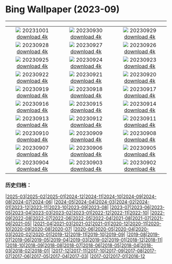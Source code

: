 # Bing Wallpaper (2023-09)
**************
| | | |
| :----: | :----: | :----: |
| ![](https://www.bing.com/th?id=OHR.ShenandoahFoliage_EN-US9719781431_1920x1080.jpg) 20231001 [download 4k](https://www.bing.com/th?id=OHR.ShenandoahFoliage_EN-US9719781431_UHD.jpg) | ![](https://www.bing.com/th?id=OHR.GuiyangMoon_EN-US2407385108_1920x1080.jpg) 20230930 [download 4k](https://www.bing.com/th?id=OHR.GuiyangMoon_EN-US2407385108_UHD.jpg) | ![](https://www.bing.com/th?id=OHR.MaritimeDay_EN-US2262770680_1920x1080.jpg) 20230929 [download 4k](https://www.bing.com/th?id=OHR.MaritimeDay_EN-US2262770680_UHD.jpg) |
| ![](https://www.bing.com/th?id=OHR.CapriKrupp_EN-US2044781395_1920x1080.jpg) 20230928 [download 4k](https://www.bing.com/th?id=OHR.CapriKrupp_EN-US2044781395_UHD.jpg) | ![](https://www.bing.com/th?id=OHR.VeniceSkatePark_EN-US1972530060_1920x1080.jpg) 20230927 [download 4k](https://www.bing.com/th?id=OHR.VeniceSkatePark_EN-US1972530060_UHD.jpg) | ![](https://www.bing.com/th?id=OHR.GlacierBayOtter_EN-US1818492105_1920x1080.jpg) 20230926 [download 4k](https://www.bing.com/th?id=OHR.GlacierBayOtter_EN-US1818492105_UHD.jpg) |
| ![](https://www.bing.com/th?id=OHR.FraserRiverBC_EN-US1696932265_1920x1080.jpg) 20230925 [download 4k](https://www.bing.com/th?id=OHR.FraserRiverBC_EN-US1696932265_UHD.jpg) | ![](https://www.bing.com/th?id=OHR.CottonwoodCanyon_EN-US1573845041_1920x1080.jpg) 20230924 [download 4k](https://www.bing.com/th?id=OHR.CottonwoodCanyon_EN-US1573845041_UHD.jpg) | ![](https://www.bing.com/th?id=OHR.ShamwariRhino_EN-US1414731584_1920x1080.jpg) 20230923 [download 4k](https://www.bing.com/th?id=OHR.ShamwariRhino_EN-US1414731584_UHD.jpg) |
| ![](https://www.bing.com/th?id=OHR.NobelNorway_EN-US3740897457_1920x1080.jpg) 20230922 [download 4k](https://www.bing.com/th?id=OHR.NobelNorway_EN-US3740897457_UHD.jpg) | ![](https://www.bing.com/th?id=OHR.ArkadiaPark_EN-US3604031201_1920x1080.jpg) 20230921 [download 4k](https://www.bing.com/th?id=OHR.ArkadiaPark_EN-US3604031201_UHD.jpg) | ![](https://www.bing.com/th?id=OHR.SplugenPass_EN-US5807017383_1920x1080.jpg) 20230920 [download 4k](https://www.bing.com/th?id=OHR.SplugenPass_EN-US5807017383_UHD.jpg) |
| ![](https://www.bing.com/th?id=OHR.MilkyWayPortugal_EN-US3289730564_1920x1080.jpg) 20230919 [download 4k](https://www.bing.com/th?id=OHR.MilkyWayPortugal_EN-US3289730564_UHD.jpg) | ![](https://www.bing.com/th?id=OHR.CubanTody_EN-US3083797062_1920x1080.jpg) 20230918 [download 4k](https://www.bing.com/th?id=OHR.CubanTody_EN-US3083797062_UHD.jpg) | ![](https://www.bing.com/th?id=OHR.OktoberfestWorkers_EN-US5478786117_1920x1080.jpg) 20230917 [download 4k](https://www.bing.com/th?id=OHR.OktoberfestWorkers_EN-US5478786117_UHD.jpg) |
| ![](https://www.bing.com/th?id=OHR.MissionRuins_EN-US2486545022_1920x1080.jpg) 20230916 [download 4k](https://www.bing.com/th?id=OHR.MissionRuins_EN-US2486545022_UHD.jpg) | ![](https://www.bing.com/th?id=OHR.MongoliaHorses_EN-US2400199558_1920x1080.jpg) 20230915 [download 4k](https://www.bing.com/th?id=OHR.MongoliaHorses_EN-US2400199558_UHD.jpg) | ![](https://www.bing.com/th?id=OHR.HemakutaHill_EN-US2233323383_1920x1080.jpg) 20230914 [download 4k](https://www.bing.com/th?id=OHR.HemakutaHill_EN-US2233323383_UHD.jpg) |
| ![](https://www.bing.com/th?id=OHR.NorthSeaStairs_EN-US2097672090_1920x1080.jpg) 20230913 [download 4k](https://www.bing.com/th?id=OHR.NorthSeaStairs_EN-US2097672090_UHD.jpg) | ![](https://www.bing.com/th?id=OHR.BridgeMemorial_EN-US1953692613_1920x1080.jpg) 20230912 [download 4k](https://www.bing.com/th?id=OHR.BridgeMemorial_EN-US1953692613_UHD.jpg) | ![](https://www.bing.com/th?id=OHR.WalrusSvalbard_EN-US1836032120_1920x1080.jpg) 20230911 [download 4k](https://www.bing.com/th?id=OHR.WalrusSvalbard_EN-US1836032120_UHD.jpg) |
| ![](https://www.bing.com/th?id=OHR.AyutthayaTemple_EN-US1726415748_1920x1080.jpg) 20230910 [download 4k](https://www.bing.com/th?id=OHR.AyutthayaTemple_EN-US1726415748_UHD.jpg) | ![](https://www.bing.com/th?id=OHR.BathCircus_EN-US1560951776_1920x1080.jpg) 20230909 [download 4k](https://www.bing.com/th?id=OHR.BathCircus_EN-US1560951776_UHD.jpg) | ![](https://www.bing.com/th?id=OHR.CamelsAbove_EN-US3904666620_1920x1080.jpg) 20230908 [download 4k](https://www.bing.com/th?id=OHR.CamelsAbove_EN-US3904666620_UHD.jpg) |
| ![](https://www.bing.com/th?id=OHR.CreteHarbor_EN-US3759550362_1920x1080.jpg) 20230907 [download 4k](https://www.bing.com/th?id=OHR.CreteHarbor_EN-US3759550362_UHD.jpg) | ![](https://www.bing.com/th?id=OHR.MountSegla_EN-US3570750349_1920x1080.jpg) 20230906 [download 4k](https://www.bing.com/th?id=OHR.MountSegla_EN-US3570750349_UHD.jpg) | ![](https://www.bing.com/th?id=OHR.LaborDayWorkers_EN-US3448430770_1920x1080.jpg) 20230905 [download 4k](https://www.bing.com/th?id=OHR.LaborDayWorkers_EN-US3448430770_UHD.jpg) |
| ![](https://www.bing.com/th?id=OHR.ManhattanAerial_EN-US3290111355_1920x1080.jpg) 20230904 [download 4k](https://www.bing.com/th?id=OHR.ManhattanAerial_EN-US3290111355_UHD.jpg) | ![](https://www.bing.com/th?id=OHR.TinyHummer_EN-US3171586787_1920x1080.jpg) 20230903 [download 4k](https://www.bing.com/th?id=OHR.TinyHummer_EN-US3171586787_UHD.jpg) | ![](https://www.bing.com/th?id=OHR.TurkeyTailMush_EN-US2958542405_1920x1080.jpg) 20230902 [download 4k](https://www.bing.com/th?id=OHR.TurkeyTailMush_EN-US2958542405_UHD.jpg) |

### 历史归档：

|[2025-03](/2025-03/2025-03.md)|[2025-02](/2025-02/2025-02.md)|[2025-01](/2025-01/2025-01.md)|[2024-12](/2024-12/2024-12.md)|[2024-11](/2024-11/2024-11.md)|[2024-10](/2024-10/2024-10.md)|[2024-09](/2024-09/2024-09.md)|[2024-08](/2024-08/2024-08.md)|[2024-07](/2024-07/2024-07.md)|[2024-06](/2024-06/2024-06.md)|
|[2024-05](/2024-05/2024-05.md)|[2024-04](/2024-04/2024-04.md)|[2024-03](/2024-03/2024-03.md)|[2024-02](/2024-02/2024-02.md)|[2024-01](/2024-01/2024-01.md)|[2023-12](/2023-12/2023-12.md)|[2023-11](/2023-11/2023-11.md)|[2023-10](/2023-10/2023-10.md)|[2023-09](/2023-09/2023-09.md)|[2023-08](/2023-08/2023-08.md)|
|[2023-07](/2023-07/2023-07.md)|[2023-06](/2023-06/2023-06.md)|[2023-05](/2023-05/2023-05.md)|[2023-04](/2023-04/2023-04.md)|[2023-03](/2023-03/2023-03.md)|[2023-02](/2023-02/2023-02.md)|[2023-01](/2023-01/2023-01.md)|[2022-12](/2022-12/2022-12.md)|[2022-11](/2022-11/2022-11.md)|[2022-10](/2022-10/2022-10.md)|
|[2022-09](/2022-09/2022-09.md)|[2022-08](/2022-08/2022-08.md)|[2022-07](/2022-07/2022-07.md)|[2022-06](/2022-06/2022-06.md)|[2022-05](/2022-05/2022-05.md)|[2022-04](/2022-04/2022-04.md)|[2021-08](/2021-08/2021-08.md)|[2021-07](/2021-07/2021-07.md)|[2021-06](/2021-06/2021-06.md)|[2021-05](/2021-05/2021-05.md)|
|[2021-04](/2021-04/2021-04.md)|[2021-03](/2021-03/2021-03.md)|[2021-02](/2021-02/2021-02.md)|[2021-01](/2021-01/2021-01.md)|[2020-12](/2020-12/2020-12.md)|[2020-11](/2020-11/2020-11.md)|[2020-10](/2020-10/2020-10.md)|[2020-09](/2020-09/2020-09.md)|[2020-08](/2020-08/2020-08.md)|[2020-07](/2020-07/2020-07.md)|
|[2020-06](/2020-06/2020-06.md)|[2020-05](/2020-05/2020-05.md)|[2020-04](/2020-04/2020-04.md)|[2020-03](/2020-03/2020-03.md)|[2020-02](/2020-02/2020-02.md)|[2020-01](/2020-01/2020-01.md)|[2019-12](/2019-12/2019-12.md)|[2019-11](/2019-11/2019-11.md)|[2019-10](/2019-10/2019-10.md)|[2019-09](/2019-09/2019-09.md)|
|[2019-08](/2019-08/2019-08.md)|[2019-07](/2019-07/2019-07.md)|[2019-06](/2019-06/2019-06.md)|[2019-05](/2019-05/2019-05.md)|[2019-04](/2019-04/2019-04.md)|[2019-03](/2019-03/2019-03.md)|[2019-02](/2019-02/2019-02.md)|[2019-01](/2019-01/2019-01.md)|[2018-12](/2018-12/2018-12.md)|[2018-11](/2018-11/2018-11.md)|
|[2018-10](/2018-10/2018-10.md)|[2018-09](/2018-09/2018-09.md)|[2018-08](/2018-08/2018-08.md)|[2018-07](/2018-07/2018-07.md)|[2018-06](/2018-06/2018-06.md)|[2018-05](/2018-05/2018-05.md)|[2018-04](/2018-04/2018-04.md)|[2018-03](/2018-03/2018-03.md)|[2018-02](/2018-02/2018-02.md)|[2018-01](/2018-01/2018-01.md)|
|[2017-12](/2017-12/2017-12.md)|[2017-11](/2017-11/2017-11.md)|[2017-10](/2017-10/2017-10.md)|[2017-09](/2017-09/2017-09.md)|[2017-08](/2017-08/2017-08.md)|[2017-07](/2017-07/2017-07.md)|[2017-06](/2017-06/2017-06.md)|[2017-05](/2017-05/2017-05.md)|[2017-04](/2017-04/2017-04.md)|[2017-03](/2017-03/2017-03.md)|
|[2017-02](/2017-02/2017-02.md)|[2017-01](/2017-01/2017-01.md)|[2016-12](/2016-12/2016-12.md)